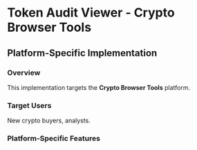 # Token Audit Viewer - Crypto Browser Tools

## Platform-Specific Implementation

### Overview
This implementation targets the **Crypto Browser Tools** platform.

### Target Users
New crypto buyers, analysts.

### Platform-Specific Features
